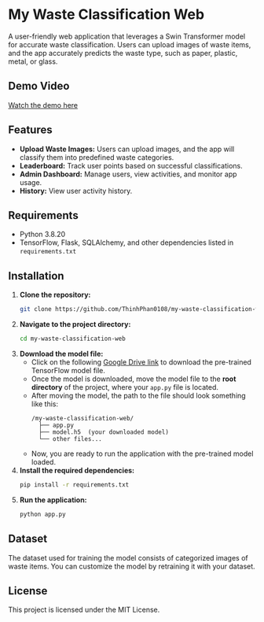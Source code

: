# My Waste Classification Web

A user-friendly web application that leverages a Swin Transformer model for accurate waste classification. Users can upload images of waste items, and the app accurately predicts the waste type, such as paper, plastic, metal, or glass.

## Demo Video
[Watch the demo here](https://www.youtube.com/watch?v=BdZPwzesCuI)

## Features
- **Upload Waste Images:** Users can upload images, and the app will classify them into predefined waste categories.
- **Leaderboard:** Track user points based on successful classifications.
- **Admin Dashboard:** Manage users, view activities, and monitor app usage.
- **History:** View user activity history.

## Requirements
- Python 3.8.20
- TensorFlow, Flask, SQLAlchemy, and other dependencies listed in `requirements.txt`

## Installation
1. **Clone the repository:**
   ```bash
   git clone https://github.com/ThinhPhan0108/my-waste-classification-web.git
2. **Navigate to the project directory:**
   ```bash
   cd my-waste-classification-web
3. **Download the model file:**
   - Click on the following [Google Drive link](https://drive.google.com/file/d/1rtxHkF5zr6nuqOwVGkcZwDowgArZnhLH/view?usp=sharing) to download the pre-trained TensorFlow model file.
   - Once the model is downloaded, move the model file to the **root directory** of the project, where your `app.py` file is located.
   - After moving the model, the path to the file should look something like this:
     ```
     /my-waste-classification-web/
       ├── app.py
       ├── model.h5  (your downloaded model)
       └── other files...
     ```
   - Now, you are ready to run the application with the pre-trained model loaded.
4. **Install the required dependencies:**
   ```bash
   pip install -r requirements.txt
5. **Run the application:**
   ```bash
   python app.py
   
## Dataset
The dataset used for training the model consists of categorized images of waste items. You can customize the model by retraining it with your dataset.

## License
This project is licensed under the MIT License.
